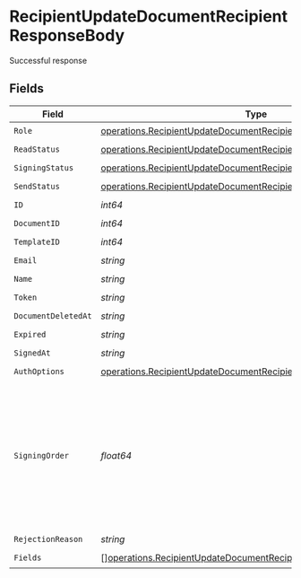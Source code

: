 # RecipientUpdateDocumentRecipientResponseBody

Successful response


## Fields

| Field                                                                                                                                                    | Type                                                                                                                                                     | Required                                                                                                                                                 | Description                                                                                                                                              |
| -------------------------------------------------------------------------------------------------------------------------------------------------------- | -------------------------------------------------------------------------------------------------------------------------------------------------------- | -------------------------------------------------------------------------------------------------------------------------------------------------------- | -------------------------------------------------------------------------------------------------------------------------------------------------------- |
| `Role`                                                                                                                                                   | [operations.RecipientUpdateDocumentRecipientDocumentsRecipientsRole](../../models/operations/recipientupdatedocumentrecipientdocumentsrecipientsrole.md) | :heavy_check_mark:                                                                                                                                       | N/A                                                                                                                                                      |
| `ReadStatus`                                                                                                                                             | [operations.RecipientUpdateDocumentRecipientReadStatus](../../models/operations/recipientupdatedocumentrecipientreadstatus.md)                           | :heavy_check_mark:                                                                                                                                       | N/A                                                                                                                                                      |
| `SigningStatus`                                                                                                                                          | [operations.RecipientUpdateDocumentRecipientSigningStatus](../../models/operations/recipientupdatedocumentrecipientsigningstatus.md)                     | :heavy_check_mark:                                                                                                                                       | N/A                                                                                                                                                      |
| `SendStatus`                                                                                                                                             | [operations.RecipientUpdateDocumentRecipientSendStatus](../../models/operations/recipientupdatedocumentrecipientsendstatus.md)                           | :heavy_check_mark:                                                                                                                                       | N/A                                                                                                                                                      |
| `ID`                                                                                                                                                     | *int64*                                                                                                                                                  | :heavy_check_mark:                                                                                                                                       | N/A                                                                                                                                                      |
| `DocumentID`                                                                                                                                             | *int64*                                                                                                                                                  | :heavy_check_mark:                                                                                                                                       | N/A                                                                                                                                                      |
| `TemplateID`                                                                                                                                             | *int64*                                                                                                                                                  | :heavy_check_mark:                                                                                                                                       | N/A                                                                                                                                                      |
| `Email`                                                                                                                                                  | *string*                                                                                                                                                 | :heavy_check_mark:                                                                                                                                       | N/A                                                                                                                                                      |
| `Name`                                                                                                                                                   | *string*                                                                                                                                                 | :heavy_check_mark:                                                                                                                                       | N/A                                                                                                                                                      |
| `Token`                                                                                                                                                  | *string*                                                                                                                                                 | :heavy_check_mark:                                                                                                                                       | N/A                                                                                                                                                      |
| `DocumentDeletedAt`                                                                                                                                      | *string*                                                                                                                                                 | :heavy_check_mark:                                                                                                                                       | N/A                                                                                                                                                      |
| `Expired`                                                                                                                                                | *string*                                                                                                                                                 | :heavy_check_mark:                                                                                                                                       | N/A                                                                                                                                                      |
| `SignedAt`                                                                                                                                               | *string*                                                                                                                                                 | :heavy_check_mark:                                                                                                                                       | N/A                                                                                                                                                      |
| `AuthOptions`                                                                                                                                            | [operations.RecipientUpdateDocumentRecipientAuthOptions](../../models/operations/recipientupdatedocumentrecipientauthoptions.md)                         | :heavy_check_mark:                                                                                                                                       | N/A                                                                                                                                                      |
| `SigningOrder`                                                                                                                                           | *float64*                                                                                                                                                | :heavy_check_mark:                                                                                                                                       | The order in which the recipient should sign the document. Only works if the document is set to sequential signing.                                      |
| `RejectionReason`                                                                                                                                        | *string*                                                                                                                                                 | :heavy_check_mark:                                                                                                                                       | N/A                                                                                                                                                      |
| `Fields`                                                                                                                                                 | [][operations.RecipientUpdateDocumentRecipientFields](../../models/operations/recipientupdatedocumentrecipientfields.md)                                 | :heavy_check_mark:                                                                                                                                       | N/A                                                                                                                                                      |